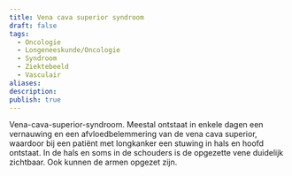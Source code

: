 ```yaml
---
title: Vena cava superior syndroom
draft: false
tags:
  - Oncologie
  - Longeneeskunde/Oncologie
  - Syndroom
  - Ziektebeeld
  - Vasculair
aliases: 
description: 
publish: true
---
```


Vena-cava-superior-syndroom. Meestal ontstaat in enkele dagen een vernauwing en een afvloedbelemmering van de vena cava superior, waardoor bij een patiënt met longkanker een stuwing in hals en hoofd ontstaat. In de hals en soms in de schouders is de opgezette vene duidelijk zichtbaar. Ook kunnen de armen opgezet zijn.